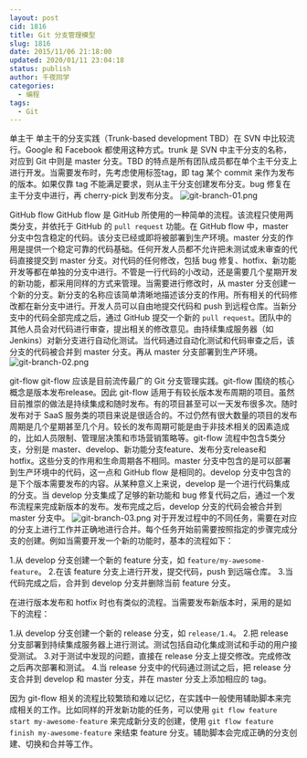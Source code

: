 ```yaml
---
layout: post
cid: 1816
title: Git 分支管理模型
slug: 1816
date: 2015/11/06 21:18:00
updated: 2020/01/11 23:04:18
status: publish
author: 千夜同学
categories: 
  - 编程
tags: 
  - Git
---
```



单主干
单主干的分支实践（Trunk-based development TBD）在 SVN 中比较流行。Google 和 Facebook 都使用这种方式。trunk 是 SVN 中主干分支的名称，对应到 Git 中则是 master 分支。TBD 的特点是所有团队成员都在单个主干分支上进行开发。当需要发布时，先考虑使用标签tag，即 tag 某个 commit 来作为发布的版本。如果仅靠 tag 不能满足要求，则从主干分支创建发布分支。bug 修复在主干分支中进行，再 cherry-pick 到发布分支。
![git-branch-01.png][1]

<!--more-->

GitHub flow
GitHub flow 是 GitHub 所使用的一种简单的流程。该流程只使用两类分支，并依托于 GitHub 的 `pull request` 功能。在 GitHub flow 中，master 分支中包含稳定的代码。该分支已经或即将被部署到生产环境。master 分支的作用是提供一个稳定可靠的代码基础。任何开发人员都不允许把未测试或未审查的代码直接提交到 master 分支。对代码的任何修改，包括 bug 修复、hotfix、新功能开发等都在单独的分支中进行。不管是一行代码的小改动，还是需要几个星期开发的新功能，都采用同样的方式来管理。当需要进行修改时，从 master 分支创建一个新的分支。新分支的名称应该简单清晰地描述该分支的作用。所有相关的代码修改都在新分支中进行。开发人员可以自由地提交代码和 push 到远程仓库。当新分支中的代码全部完成之后，通过 GitHub 提交一个新的 `pull request`。团队中的其他人员会对代码进行审查，提出相关的修改意见。由持续集成服务器（如 Jenkins）对新分支进行自动化测试。当代码通过自动化测试和代码审查之后，该分支的代码被合并到 master 分支。再从 master 分支部署到生产环境。
![git-branch-02.png][2]

git-flow
git-flow 应该是目前流传最广的 Git 分支管理实践。git-flow 围绕的核心概念是版本发布release。因此 git-flow 适用于有较长版本发布周期的项目。虽然目前推崇的做法是持续集成和随时发布。有的项目甚至可以一天发布很多次。随时发布对于 SaaS 服务类的项目来说是很适合的。不过仍然有很大数量的项目的发布周期是几个星期甚至几个月。较长的发布周期可能是由于非技术相关的因素造成的，比如人员限制、管理层决策和市场营销策略等。git-flow 流程中包含5类分支，分别是 master、develop、新功能分支feature、发布分支release和 hotfix。这些分支的作用和生命周期各不相同。master 分支中包含的是可以部署到生产环境中的代码，这一点和 GitHub flow 是相同的。develop 分支中包含的是下个版本需要发布的内容。从某种意义上来说，develop 是一个进行代码集成的分支。当 develop 分支集成了足够的新功能和 bug 修复代码之后，通过一个发布流程来完成新版本的发布。发布完成之后，develop 分支的代码会被合并到 master 分支中。
![git-branch-03.png][3]
对于开发过程中的不同任务，需要在对应的分支上进行工作并正确地进行合并。每个任务开始前需要按照指定的步骤完成分支的创建。例如当需要开发一个新的功能时，基本的流程如下：

1.从 develop 分支创建一个新的 feature 分支，如 `feature/my-awesome-feature`。
2.在该 feature 分支上进行开发，提交代码，push 到远端仓库。
3.当代码完成之后，合并到 develop 分支并删除当前 feature 分支。

在进行版本发布和 hotfix 时也有类似的流程。当需要发布新版本时，采用的是如下的流程：

1.从 develop 分支创建一个新的 release 分支，如 `release/1.4`。
2.把 release 分支部署到持续集成服务器上进行测试。测试包括自动化集成测试和手动的用户接受测试。
3.对于测试中发现的问题，直接在 release 分支上提交修改。完成修改之后再次部署和测试。
4.当 release 分支中的代码通过测试之后，把 release 分支合并到 develop 和 master 分支，并在 master 分支上添加相应的 tag。

因为 git-flow 相关的流程比较繁琐和难以记忆，在实践中一般使用辅助脚本来完成相关的工作。比如同样的开发新功能的任务，可以使用 `git flow feature start my-awesome-feature` 来完成新分支的创建，使用 `git flow feature finish my-awesome-feature` 来结束 feature 分支。辅助脚本会完成正确的分支创建、切换和合并等工作。

  [1]: http://70data.net/usr/uploads/2018/02/2569065664.png
  [2]: http://70data.net/usr/uploads/2018/02/2680878227.png
  [3]: http://70data.net/usr/uploads/2018/02/1354777185.png